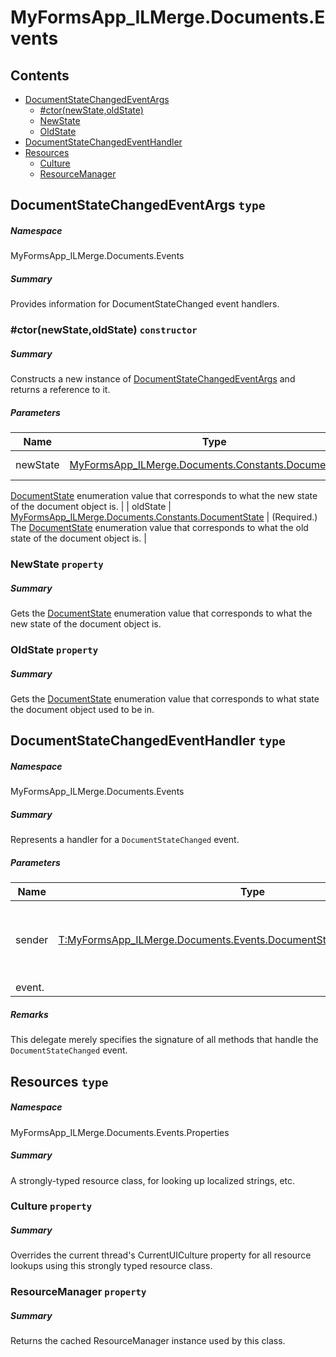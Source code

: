 <a name='assembly'></a>
# MyFormsApp_ILMerge.Documents.Events

## Contents

- [DocumentStateChangedEventArgs](#T-MyFormsApp_ILMerge-Documents-Events-DocumentStateChangedEventArgs 'MyFormsApp_ILMerge.Documents.Events.DocumentStateChangedEventArgs')
  - [#ctor(newState,oldState)](#M-MyFormsApp_ILMerge-Documents-Events-DocumentStateChangedEventArgs-#ctor-MyFormsApp_ILMerge-Documents-Constants-DocumentState,MyFormsApp_ILMerge-Documents-Constants-DocumentState- 'MyFormsApp_ILMerge.Documents.Events.DocumentStateChangedEventArgs.#ctor(MyFormsApp_ILMerge.Documents.Constants.DocumentState,MyFormsApp_ILMerge.Documents.Constants.DocumentState)')
  - [NewState](#P-MyFormsApp_ILMerge-Documents-Events-DocumentStateChangedEventArgs-NewState 'MyFormsApp_ILMerge.Documents.Events.DocumentStateChangedEventArgs.NewState')
  - [OldState](#P-MyFormsApp_ILMerge-Documents-Events-DocumentStateChangedEventArgs-OldState 'MyFormsApp_ILMerge.Documents.Events.DocumentStateChangedEventArgs.OldState')
- [DocumentStateChangedEventHandler](#T-MyFormsApp_ILMerge-Documents-Events-DocumentStateChangedEventHandler 'MyFormsApp_ILMerge.Documents.Events.DocumentStateChangedEventHandler')
- [Resources](#T-MyFormsApp_ILMerge-Documents-Events-Properties-Resources 'MyFormsApp_ILMerge.Documents.Events.Properties.Resources')
  - [Culture](#P-MyFormsApp_ILMerge-Documents-Events-Properties-Resources-Culture 'MyFormsApp_ILMerge.Documents.Events.Properties.Resources.Culture')
  - [ResourceManager](#P-MyFormsApp_ILMerge-Documents-Events-Properties-Resources-ResourceManager 'MyFormsApp_ILMerge.Documents.Events.Properties.Resources.ResourceManager')

<a name='T-MyFormsApp_ILMerge-Documents-Events-DocumentStateChangedEventArgs'></a>
## DocumentStateChangedEventArgs `type`

##### Namespace

MyFormsApp_ILMerge.Documents.Events

##### Summary

Provides information for DocumentStateChanged event handlers.

<a name='M-MyFormsApp_ILMerge-Documents-Events-DocumentStateChangedEventArgs-#ctor-MyFormsApp_ILMerge-Documents-Constants-DocumentState,MyFormsApp_ILMerge-Documents-Constants-DocumentState-'></a>
### #ctor(newState,oldState) `constructor`

##### Summary

Constructs a new instance of
[DocumentStateChangedEventArgs](#T-MyFormsApp_ILMerge-Documents-Events-DocumentStateChangedEventArgs 'MyFormsApp_ILMerge.Documents.Events.DocumentStateChangedEventArgs')
and returns a reference to it.

##### Parameters

| Name | Type | Description |
| ---- | ---- | ----------- |
| newState | [MyFormsApp_ILMerge.Documents.Constants.DocumentState](#T-MyFormsApp_ILMerge-Documents-Constants-DocumentState 'MyFormsApp_ILMerge.Documents.Constants.DocumentState') | (Required.) The
[DocumentState](#T-MyFormsApp_ILMerge-Documents-Constants-DocumentState 'MyFormsApp_ILMerge.Documents.Constants.DocumentState')
enumeration value that corresponds to what the new state of the document object
is. |
| oldState | [MyFormsApp_ILMerge.Documents.Constants.DocumentState](#T-MyFormsApp_ILMerge-Documents-Constants-DocumentState 'MyFormsApp_ILMerge.Documents.Constants.DocumentState') | (Required.) The
[DocumentState](#T-MyFormsApp_ILMerge-Documents-Constants-DocumentState 'MyFormsApp_ILMerge.Documents.Constants.DocumentState')
enumeration value that corresponds to what the old state of the document object
is. |

<a name='P-MyFormsApp_ILMerge-Documents-Events-DocumentStateChangedEventArgs-NewState'></a>
### NewState `property`

##### Summary

Gets the
[DocumentState](#T-MyFormsApp_ILMerge-Documents-Constants-DocumentState 'MyFormsApp_ILMerge.Documents.Constants.DocumentState')
enumeration value that corresponds to what the new state of the document object
is.

<a name='P-MyFormsApp_ILMerge-Documents-Events-DocumentStateChangedEventArgs-OldState'></a>
### OldState `property`

##### Summary

Gets the
[DocumentState](#T-MyFormsApp_ILMerge-Documents-Constants-DocumentState 'MyFormsApp_ILMerge.Documents.Constants.DocumentState')
enumeration value that corresponds to what state the document object used to be
in.

<a name='T-MyFormsApp_ILMerge-Documents-Events-DocumentStateChangedEventHandler'></a>
## DocumentStateChangedEventHandler `type`

##### Namespace

MyFormsApp_ILMerge.Documents.Events

##### Summary

Represents a handler for a `DocumentStateChanged` event.

##### Parameters

| Name | Type | Description |
| ---- | ---- | ----------- |
| sender | [T:MyFormsApp_ILMerge.Documents.Events.DocumentStateChangedEventHandler](#T-T-MyFormsApp_ILMerge-Documents-Events-DocumentStateChangedEventHandler 'T:MyFormsApp_ILMerge.Documents.Events.DocumentStateChangedEventHandler') | Reference to the instance of the object that raised the
event. |

##### Remarks

This delegate merely specifies the signature of all methods that
handle the `DocumentStateChanged` event.

<a name='T-MyFormsApp_ILMerge-Documents-Events-Properties-Resources'></a>
## Resources `type`

##### Namespace

MyFormsApp_ILMerge.Documents.Events.Properties

##### Summary

A strongly-typed resource class, for looking up localized strings, etc.

<a name='P-MyFormsApp_ILMerge-Documents-Events-Properties-Resources-Culture'></a>
### Culture `property`

##### Summary

Overrides the current thread's CurrentUICulture property for all resource lookups using this strongly typed resource class.

<a name='P-MyFormsApp_ILMerge-Documents-Events-Properties-Resources-ResourceManager'></a>
### ResourceManager `property`

##### Summary

Returns the cached ResourceManager instance used by this class.
